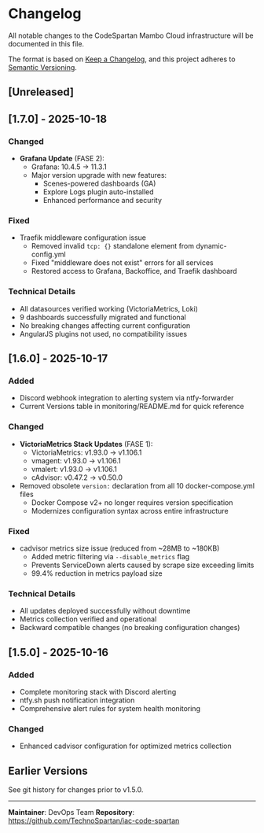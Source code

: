 # Changelog

All notable changes to the CodeSpartan Mambo Cloud infrastructure will be documented in this file.

The format is based on [Keep a Changelog](https://keepachangelog.com/en/1.0.0/),
and this project adheres to [Semantic Versioning](https://semver.org/spec/v2.0.0.html).

## [Unreleased]

## [1.7.0] - 2025-10-18

### Changed
- **Grafana Update** (FASE 2):
  - Grafana: 10.4.5 → 11.3.1
  - Major version upgrade with new features:
    - Scenes-powered dashboards (GA)
    - Explore Logs plugin auto-installed
    - Enhanced performance and security

### Fixed
- Traefik middleware configuration issue
  - Removed invalid `tcp: {}` standalone element from dynamic-config.yml
  - Fixed "middleware does not exist" errors for all services
  - Restored access to Grafana, Backoffice, and Traefik dashboard

### Technical Details
- All datasources verified working (VictoriaMetrics, Loki)
- 9 dashboards successfully migrated and functional
- No breaking changes affecting current configuration
- AngularJS plugins not used, no compatibility issues

## [1.6.0] - 2025-10-17

### Added
- Discord webhook integration to alerting system via ntfy-forwarder
- Current Versions table in monitoring/README.md for quick reference

### Changed
- **VictoriaMetrics Stack Updates** (FASE 1):
  - VictoriaMetrics: v1.93.0 → v1.106.1
  - vmagent: v1.93.0 → v1.106.1
  - vmalert: v1.93.0 → v1.106.1
  - cAdvisor: v0.47.2 → v0.50.0
- Removed obsolete `version:` declaration from all 10 docker-compose.yml files
  - Docker Compose v2+ no longer requires version specification
  - Modernizes configuration syntax across entire infrastructure

### Fixed
- cadvisor metrics size issue (reduced from ~28MB to ~180KB)
  - Added metric filtering via `--disable_metrics` flag
  - Prevents ServiceDown alerts caused by scrape size exceeding limits
  - 99.4% reduction in metrics payload size

### Technical Details
- All updates deployed successfully without downtime
- Metrics collection verified and operational
- Backward compatible changes (no breaking configuration changes)

## [1.5.0] - 2025-10-16

### Added
- Complete monitoring stack with Discord alerting
- ntfy.sh push notification integration
- Comprehensive alert rules for system health monitoring

### Changed
- Enhanced cadvisor configuration for optimized metrics collection

## Earlier Versions

See git history for changes prior to v1.5.0.

---

**Maintainer**: DevOps Team
**Repository**: https://github.com/TechnoSpartan/iac-code-spartan
